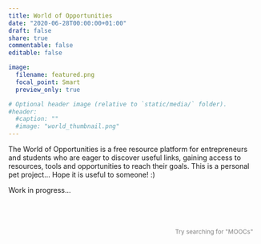 ```yaml
---
title: World of Opportunities
date: "2020-06-28T00:00:00+01:00"
draft: false
share: true
commentable: false
editable: false

image:
  filename: featured.png
  focal_point: Smart
  preview_only: true

# Optional header image (relative to `static/media/` folder).
#header:
  #caption: ""
  #image: "world_thumbnail.png"
---
```

The World of Opportunities is a free resource platform for entrepreneurs and students who are eager to discover useful links, gaining access to resources, tools and opportunities to reach their goals. This is a personal pet project... Hope it is useful to someone! :)

<p id="Google_Charts_Here">Work in progress...</p>

<!-- STYLESHEET CSS -->
<style>
  
  /* Mobile */
  @media only screen and (max-width: 600px) {
    .article-container {
      max-width: 380px !important;
      margin: 0 auto;
    }
  }
  
  /* Desktop */
  @media only screen and (min-width: 768px) {
    .article-container {
      max-width: 80% !important;
      padding: 0 20px;
      margin: 0 auto;
    }
  }

  .filter .google-visualization-controls-categoryfilter-selected li {
    background-color: rgb(1, 0, 113);
    border: 1px solid rgb(1, 0, 113);
    color: #FFFFFF;
    padding: 1px;
    padding-right: 7px;
    padding-left: 7px;
    padding-top: 7px;
    padding-bottom: 7px;
    margin-right: 5px;
    margin-bottom:5px;
    font-size: 10px;
  }

  .filter .goog-link-button {
    cursor: pointer;
    float: right;
    margin-left: 4px;
  }

  .filter2 .google-visualization-controls-categoryfilter-selected li {
    background-color: rgb(1, 0, 113, 0.8);
    border: 1px solid rgb(1, 0, 113, 0.5);
    color: #FFFFFF;
    padding: 1px;
    padding-right: 7px;
    padding-left: 7px;
    padding-top: 7px;
    padding-bottom: 7px;
    margin-right: 5px;
    margin-bottom:5px;
    font-size: 10px;
  }

  .filter2 .goog-link-button {
    cursor: pointer;
    float: right;
    margin-left: 4px;
  }

  .goog-menu-vertical {
    max-height: 100vh;
    overflow-y: auto;
    overflow: scroll;
  }

  th {
    padding-top: 12px;
    padding-bottom: 12px;
    border-color: rgb(151, 150, 168) !important;
    color: #FFFFFF;
  }

  .headerRow {
    background-color: rgb(1, 0, 113);
    font-family: 'Roboto', sans-serif;
    font-weight: bold;
    font-size: 18px;
    color: #FFFFFF;
  }

  .hoverTableRow {
    background-color: #ADC6F8 !important;
  }

  .tableCell {
    font-family: 'Roboto', sans-serif;
    font-size: 14px;
    padding-top: 10px;
    padding-right: 10px;
    padding-bottom: 10px;
    padding-left: 10px;
    margin-top: 10px;
    margin-bottom: 10px;
    margin-right: 10px;
    margin-left: 10px;
    height: 20px !important;
    color: white !important;
  }

  .table_style {
    border-collapse: collapse;
    table-layout: fixed;
  }

  .table_style tbody{
    overflow: auto;
    height: 20px;
  }
  
  /* COLUMN 1 */
  .table_style td:nth-child(1) {
    font-weight: bold;
    width: 35vw;
  }
  
  /* COLUMN 2 */
  .table_style td:nth-child(2) {
    font-size: 10px;
    width: 30vw;
  }
  
  /* COLUMN 3 */
  .table_style td:nth-child(3) {
    text-align: center;
    width: 35vw;
  }
  .table_style td:nth-child(3) a {
    text-decoration: none;
  }
  .table_style td:nth-child(3) a:hover {
    text-decoration: none;
    color: rgb(1, 0, 113);
    font-weight: bold;
    cursor: pointer;
  }
  .table_style td:nth-child(3) a:visited {
    color: rgb(250, 157, 27);
  }
  
</style>

<!-- Chart here -->
  <div id="dashboard" style="width: 100%; margin-top:40px; margin-bottom:40px;">
    <div class="row">
      <div>
        <div id="category_div" style="font-size: 15px; float:left; height:60px; margin:15px; margin-bottom:40px;"></div>
      </div>
      <div>
        <div id="category_2_div" style="font-size: 15px; float:left; height:60px; margin:15px; margin-left:60px;"></div>
      </div>
      <div>
        <div style="position:relative; float:right; height:40px; margin:15px; margin-left:80px">
          <p style="font-size:12px; color: #808080; margin-bottom: 5px;">Try searching for "MOOCs"</p>
          <div id="string_div" style="font-size: 15px;"></div>
        </div>
      </div>
    </div>
    <div style="width:100%; margin-top:40px; overflow-x:auto;">
      <table id="chart_div" class="table_style"></table>
    </div>
  </div>


<!-- Cloudflare Web Analytics -->
<script defer src='https://static.cloudflareinsights.com/beacon.min.js' data-cf-beacon='{"token": "08a438aae6a443f3a8e34d5c0c39ac2d"}'></script>
<!-- End Cloudflare Web Analytics -->

